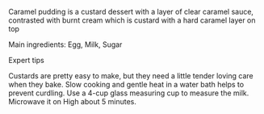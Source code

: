  Caramel pudding is a custard dessert with a layer of clear caramel sauce, contrasted with burnt cream which is custard with a hard caramel layer on top

Main ingredients: Egg, Milk, Sugar


Expert tips

Custards are pretty easy to make, but they need a little tender loving care when they bake. Slow cooking and gentle heat in a water bath helps to prevent curdling.
Use a 4-cup glass measuring cup to measure the milk. 
Microwave it on High about 5 minutes. 